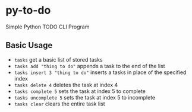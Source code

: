 # py-to-do
Simple Python TODO CLI Program

## Basic Usage

- `tasks` get a basic list of stored tasks
- `tasks add "thing to do"` appends a task to the end of the list
- `tasks insert 3 "thing to do"` inserts a tasks in place of the specified index
- `tasks delete 4` deletes the task at index 4
- `tasks complete 5` sets the task at index 5 to complete
- `tasks uncomplete 5` sets the task at index 5 to incomplete
- `tasks clear` clears the entire task list
